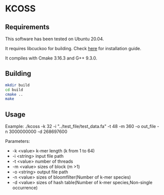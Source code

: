 # KCOSS

## Requirements

This software has been tested on Ubuntu 20.04.

It requires libcuckoo for building. Check [here](https://github.com/efficient/libcuckoo) for installation guide.

It compiles with Cmake 3.16.3 and G++ 9.3.0.

## Building

```bash
mkdir build
cd build
cmake ..
make
```

## Usage

Example: ./kcoss -k 32 -i "../test_file/test_data.fa" -t 48 -m 360 -o out_file -n 3000000000 -d 268697600

Parameters:
- -k \<value\>			k-mer length (k from 1 to 64)
- -i \<string\>			input file path
- -t \<value\>			number of threads
- -m \<value\>			sizes of block (m >1)
- -o \<string\>			output file path
- -n \<value\>			sizes of bloomfilter(Number of k-mer species)
- -d \<value\>			sizes of hash table(Number of k-mer species,Non-single occurrence)
